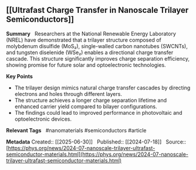 ## [[Ultrafast Charge Transfer in Nanoscale Trilayer Semiconductors]]

**Summary**  
Researchers at the National Renewable Energy Laboratory (NREL) have demonstrated that a trilayer structure composed of molybdenum disulfide (MoS₂), single-walled carbon nanotubes (SWCNTs), and tungsten diselenide (WSe₂) enables a directional charge transfer cascade. This structure significantly improves charge separation efficiency, showing promise for future solar and optoelectronic technologies.  

**Key Points**  
- The trilayer design mimics natural charge transfer cascades by directing electrons and holes through different layers.  
- The structure achieves a longer charge separation lifetime and enhanced carrier yield compared to bilayer configurations.  
- The findings could lead to improved performance in photovoltaic and optoelectronic devices.

**Relevant Tags**  
#nanomaterials #semiconductors #article

**Metadata** 
Created:: [[2025-06-30]]  
Published:: [[2024-07-18]]  
Source:: [https://phys.org/news/2024-07-nanoscale-trilayer-ultrafast-semiconductor-materials.html](https://phys.org/news/2024-07-nanoscale-trilayer-ultrafast-semiconductor-materials.html)